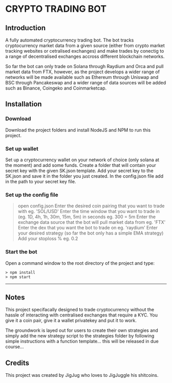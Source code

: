 # CRYPTO TRADING BOT
## Introduction

A fully automated cryptocurrency trading bot. The bot tracks cryptocurrency market data from a given source (either from crypto market tracking websites or cetralised exchanges) and make trades by conectig to a range of decentralised exchanges accross different blockchain networks.

So far the bot can only trade on Solana through Raydium and Orca and pull market data from FTX, however, as the project develops a wider range of networks will be made available such as Ethereum through Uniswap and BSC through Pancakeswap and a wider range of data sources will be added such as Binance, Coingeko and Coinmarketcap.

## Installation
### Download
Download the project folders and install NodeJS and NPM to run this project.

### Set up wallet
Set up a cryptocurrency wallet on your network of choice (only solana at the moment) and add some funds. Create a folder that will contain your secret key with the given SK.json template. Add your secret key to the SK.json and save it in the folder you just created. In the config.json file add in the path to your secret key file.

### Set up the config file
> open config.json
> Enter the desired coin pairing that you want to trade with eg. 'SOL/USD'
> Enter the time window that you want to trade in (eg. 1D, 4h, 1h, 30m, 15m, 5m) in seconds eg. 300 = 5m
> Enter the exchange data source that the bot will pull market data from eg. 'FTX'
> Enter the dex that you want the bot to trade on eg. 'raydium'
> Enter your desired strategy (so far the bot only has a simple EMA strategy)
> Add your stoploss % eg. 0.2

### Start the bot
Open a command window to the root directory of the project and type:
```
> npm install
> npm start
```
***
## Notes
This project specifacally designed to trade cryptocurrency without the hassle of interacting with centralised exchanges that require a KYC. You give it a coin pair, give it a wallet privatekey and put it to work.

The groundwork is layed out for users to create their own strategies and simply add the new strategy script to the strategies folder by following simple instructions with a function template... this will be released in due course...

## Credits
This project was created by JigJug who loves to JigJuggle his shitcoins.